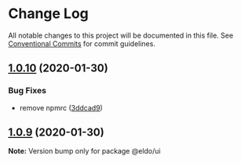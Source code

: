 # Change Log

All notable changes to this project will be documented in this file.
See [Conventional Commits](https://conventionalcommits.org) for commit guidelines.

## [1.0.10](https://github.com/Lilmortal/eldo/compare/@eldo/ui@1.0.9...@eldo/ui@1.0.10) (2020-01-30)


### Bug Fixes

* remove npmrc ([3ddcad9](https://github.com/Lilmortal/eldo/commit/3ddcad9f6bf8d0bd97e444b3321a8553e460cabc))





## [1.0.9](https://github.com/Lilmortal/eldo/compare/@eldo/ui@1.0.8...@eldo/ui@1.0.9) (2020-01-30)

**Note:** Version bump only for package @eldo/ui
